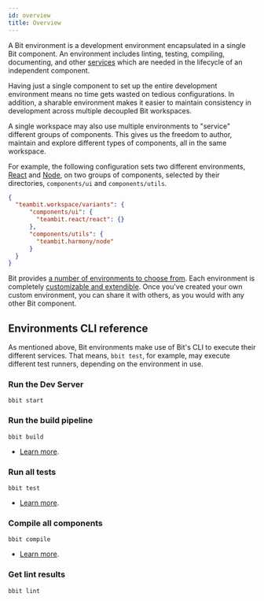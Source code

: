 ```yaml
---
id: overview
title: Overview
---
```


A Bit environment is a development environment encapsulated in a single Bit component. An environment includes linting, testing, compiling, documenting, and other [services](/environments/environment-services) which are needed in the lifecycle of an independent component.

Having just a single component to set up the entire development environment means no time gets wasted on tedious configurations. In addition, a sharable environment makes it easier to maintain consistency in development across multiple decoupled Bit workspaces.

A single workspace may also use multiple environments to "service" different groups of components. This gives us the freedom to author, maintain and explore different types of components, all in the same workspace.

For example, the following configuration sets two different environments, [React](/react/overview) and [Node](/nodejs/overview), on two groups of components, selected by their directories, `components/ui` and `components/utils`.

```json
{
  "teambit.workspace/variants": {
      "components/ui": {
        "teambit.react/react": {}
      },
      "components/utils": {
        "teambit.harmony/node"
      }
  }
}
```

Bit provides [a number of environments to choose from](/environments/choose-an-environment). Each environment is completely [customizable and extendible](/environments/build-environment). Once you've created your own custom environment, you can share it with others, as you would with any other Bit component.

## Environments CLI reference

As mentioned above, Bit environments make use of Bit's CLI to execute their different services. That means, `bbit test`, for example, may execute different test runners, depending on the environment in use.

### Run the Dev Server

```shell
bbit start
```

### Run the build pipeline

```shell
bbit build
```

- [Learn more](/build-pipeline/overview).

### Run all tests

```shell
bbit test
```

- [Learn more](/testing/overview).

### Compile all components

```
bbit compile
```

- [Learn more](/compiling/overview).

### Get lint results

```
bbit lint
```
